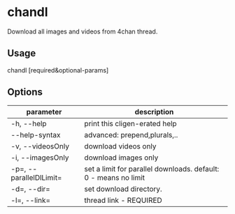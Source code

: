 # chandl

Download all images and videos from 4chan thread.

## Usage

chandl [required&optional-params]

## Options

| parameter               | description                                                     |
| ----------------------- | --------------------------------------------------------------- |
| -h, --help              | print this cligen-erated help                                   |
| --help-syntax           | advanced: prepend,plurals,..                                    |
| -v, --videosOnly        | download videos only                                            |
| -i, --imagesOnly        | download images only                                            |
| -p=, --parallelDlLimit= | set a limit for parallel downloads. default: 0 - means no limit |
| -d=, --dir=             | set download directory.                                         |
| -l=, --link=            | thread link  - REQUIRED                                         |
